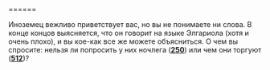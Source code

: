 ======

Иноземец вежливо приветствует вас, но вы не понимаете ни слова. В конце концов выясняется, что он говорит на языке Элгариола (хотя и очень плохо), и вы кое-как все же можете объясниться. О чем вы спросите: нельзя ли попросить у них ночлега ([**250**](#n_250)) или чем они торгуют ([**512**](#n_512))?

